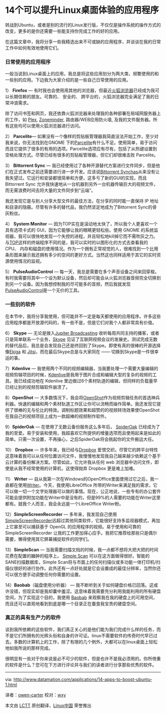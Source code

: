 14个可以提升Linux桌面体验的应用程序
==============================

转战到Ubuntu，或者是别的流行的Linux发行版，不仅仅是操作系统的操作方式的改变，更多的是你还需要一些能支持你完成工作的好的应用。

在这篇文章中，我将分享一些我精选出来不可或缺的应用程序，并谈谈在我的日常工作中如何有效地使用它们。

### 日常使用的应用程序 ###

一般当说到Linux桌面上的应用，我总是将这些应用划分为两大类，频繁使用的和一些别的应用。下边我为大家介绍的是一些自己日常使用的应用。

1） **Firefox** — 有时我也会使用用其他的浏览器，但最近[火狐浏览器][1]已经成为我可以长期信赖的朋友。可靠的、 安全的、 跨平台的，火狐浏览器完全满足了我的日常冲浪需求。

除了访问书签和网页，我还依靠火狐浏览器来处理我的各种部署在局域网服务器上的工作，如 [Plex][2], [Zoneminder][3], 路由器/WEB应用防火墙, 及我的文件服务器。所有这些均可以使用火狐浏览器进行访问。

2） **Parcelite**— 如果没有一个像样的剪贴板管理器我简直没法开始工作，至少对我来说，你无法找到在GNOME 下的[Parcelite][4]有什么不足。使用简单，易于访问而且它提供了很多的有用的选项。Parcelite选项应有尽有，包括了从热键设置到空格处理方式。尽管已经有很多的剪贴板管理器，但它们却很难击败 Parcelite。

3） **Bittorrent Sync** — 我已经使用过了各种开源替代方案进行文件同步，但是他们在正式发布之前还需要进行进一步开发。应该说[Bittorrent Synchas][5]从来没有让我失望过。它运行和安装都很简单和方便，这多亏了新的GUI的实现，而且 Bittorrent Sync 允许我快速地从一台机器到另外一台机器传输巨大的视频文件，而无需浪费时间去将大量的文件同步到“云端”。

我还发现它是与别人分享大型文件的最佳方法，在分享的同时能一直保持 IP 地址和目录的隐蔽。尽管有许多的替代品，我仍然坚定地成为了Bittorrent Sync的骨灰粉丝。

4） **System Monitor** — 因为TOP实在是滚动地太快了，所以我个人更喜欢一个具有选项卡式的 GUI，因为它能够让我的眼睛更轻松些。使用 GNOME 的系统监视器，我可以很快地发现一个失控的进程，并且轻松地kill掉它而不需吹灰之力。与[TOP][7]这样的终端程序不同的是，我可以实时的以图形化的方式去查看我的 CPU、 内存和磁盘的使用情况。作为一个拥有正常视觉的人，很难找到一个比用条形图来展示我还拥有多少的空间的更好方式。当然这也同样适用于其它的实时资源使用情况的监视。

5） **PulseAudioControl** — 每一天，我总是需要在多个声音设备之间来回穿梭。有时我需要将其中一个设为默认设备，然后却可能会从火狐浏览器音频完全切换到到另一个设备。因为我想控制我的尽可能多的音频，然后我就发现 [PulseAudioControl][8]是一个无价的工具。

### 一些别的软件 ###

在本节中，我将分享我使用，但可能并不一定是每天都使用的应用程序。许多这些应用程序都是开放源代码的，有一些不是，但是它们对我个人都非常具有价值。


6） **Skype** — 无论是拨入[Jupiter Broadcasting][9] 收听每周共同主持的播客，或者只是简单联系一个业务，[Skype][10] 见证了互联网视频会议的发展史。测试完成无数的替代品后，我总是会发现自己还是终回到了Skype。即使有真的很棒的开源选择像[Ekiga][11] 和 [Jitsi][12]，而在最后Skype总是与大家同在 —— 切换到Skype是一件很幸运的事。

7）**Kdenlive**  — 我使用两个不同的视频编辑器，当我要处理一个需要大量编辑的视频剪辑项目的时候，[Kdenlive][13]是我用于图片合成和编辑大型的复杂的视频的工具。我已经成功地在 Kdenlive 里边做过6个素材轨道的编辑，但同样的负载量早已经让别的视频剪辑软件崩溃了。

8）**OpenShot**  — 大多数情况下，我会将[OpenShot][14]作为视频剪辑任务的首选神兵利器。快速的编辑和两个素材轨道工作区让你可以流畅而操作简单。我还发现它提供了很棒的无与伦比的特效。调制标题效果和超赞的的视频转场效果使OpenShot在我自己的视频项目上成为一款超棒的视频制作软件。

9）**SpiderOak** — 在使用了无数云备份服务这么多年后， [SpiderOak][15] 已经成为了我的至爱。易于安装和使用，我超喜欢它所提供的增量选项而且使用起来是如此的简单。只需一次设置，不再操心，之后SpiderOak将会挑起你的文件搬运大任。

10） **Dropbox**  — 许多年来，我已经与[Dropbox][16] 爱恨交织。尽管它的跨平台特性这意味着我可以从任何位置访问文件，我慢慢地发现我自己越来越少依赖这个基于云计算的备份解决方案。尽管如此，它允许我从任何 web 浏览器中访问文件，即使是从我不经常使用的计算机，这使得抛弃 Dropbox 更是难上加难。

11） **Writer** — 自从我第一次在Windows的OpenOffice里面使用过它之后，我一直都在使用[Writer][17]。今天，我使用LibreOffice 所带的Writer来满足我的需求，它可以做一切一个文字处理器可以做的事情。现在，公正地说，一些专有的办公套件可能会提供附加功能在Writer中是没有的，但是99%的人需要的功能在Writer这里都有。就我个人而言，我会永远是一个LibreOffice Writer粉。

12）**SimpleScreenRecorder**  — 多年来，我发现自己使用 [SimpleScreenRecorder][18]远超过其他同类软件，它能很好支持多监视器模式，再加上它甚至可以捕获基于 OpenGL 的应用程序的视频。易于使用和可靠的 SimpleScreenRecorder 让我的工作更加得心应手。我把它推荐给那些只是偶尔需要，懒得使用其它屏幕捕捉软件的同学们。

13）**SimpleScan** — 当我需要扫描文档的时候，我一点都不想将大把大把的时间花费在配置的臃肿的程序上。 [Simple Scan][19] 可以在这方面做得很好。智能的SANE扫描数据库，Simple Scan将与市面上的任何扫描仪或多功能一体打印机/扫描仪很好的进行协作。此外还有一点好处就是它会设置成的最佳分辨率，当然你还可以很方便手动调整任何你需要的设置。

14）**Baobab**（磁盘使用分析器） — 我不断听到关于如何硬盘价格已回落。这或许没错，但现实却是我却囊中羞涩。这意味着我需要充分利用我能利用的所有硬盘空间，为了实现这个目的，我使用 [Baobab][20] 来观察我在我的硬盘上的可用空间，而且还可以直观地看到到底是哪一个目录正在蚕食我宝贵的硬盘空间。

### 真正的具有生产力的软件 ###

谈到我所依赖的这些软件，我们真正关心的是他们能为我们完成什么样的任务，而不是它们所拥有的光辉头衔和自身的许可证。linux不需要软件的传奇时代早已过去。多数的计算机上的工作，除了有限的几个例外，大都可以在linux桌面上轻松地如我所说的那样完成。

很明显有一些对于你来说是必不可少的软件，但是也许不是我必须用的。你所倚重的软件是什么？您可在下方进行评论并与我们的读者进行分享那些优秀的软件。

------

via: http://www.datamation.com/applications/14-apps-to-boost-ubuntu-1.html

译者：[owen-carter](https://github.com/owen-carter) 校对：[wxy](https://github.com/wxy)

本文由 [LCTT](https://github.com/LCTT/TranslateProject) 原创翻译，[Linux中国](http://linux.cn/) 荣誉推出

[1]:http://www.mozilla.org/en-US/firefox/new/
[2]:https://plex.tv/
[3]:http://www.zoneminder.com/
[4]:http://parcellite.sourceforge.net/
[5]:http://www.bittorrent.com/sync
[6]:https://help.gnome.org/users/gnome-system-monitor/3.12/
[7]:http://linux.about.com/od/commands/l/blcmdl1_top.htm
[8]:http://freedesktop.org/software/pulseaudio/pavucontrol/
[9]:http://en.wikipedia.org/wiki/Jupiter_Broadcasting
[10]:http://www.skype.com/en/download-skype/skype-for-linux/
[11]:http://ekiga.org/
[12]:https://jitsi.org/
[13]:http://www.kdenlive.org/
[14]:http://www.openshot.org/
[15]:https://spideroak.com/
[16]:https://www.dropbox.com/
[17]:http://www.libreoffice.org/discover/writer/
[18]:http://www.maartenbaert.be/simplescreenrecorder/
[19]:https://launchpad.net/simple-scan
[20]:http://www.marzocca.net/linux/baobab/baobab-getting-started.html